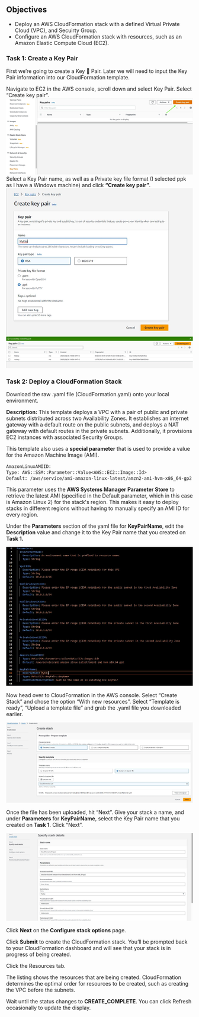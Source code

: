 ## Objectives

 - Deploy an AWS CloudFormation stack with a defined Virtual Private Cloud (VPC), and Secuirty Group.
 - Configure an AWS CloudFormation stack with resources, such as an Amazon Elastic Compute Cloud (EC2).

### Task 1: Create a Key Pair

First we’re going to create a Key 🔑 Pair. Later we will need to input the Key Pair information into our CloudFormation template.

Navigate to EC2 in the AWS console, scroll down and select Key Pair.
Select “Create key pair”.
![Alt](./images/keypair.JPG)
Select a Key Pair name, as well as a Private key file format (I selected ppk as I have a Windows machine) and click **“Create key pair”**.
![Alt](./images/keypair2.JPG)
![Alt](./images/keypair3.JPG)
### Task 2: Deploy a CloudFormation Stack
Download the raw .yaml file (CloudFormation.yaml) onto your local environment.

**Description:**  This template deploys a VPC with a pair of public and private subnets distributed across two Availability Zones. It establishes an internet gateway with a default route on the public subnets, and deploys a NAT gateway with default routes in the private subnets. Additionally, it provisions EC2 instances with associated Security Groups.

This template also uses a **special parameter** that is used to provide a value for the Amazon Machine Image (AMI).
```
AmazonLinuxAMIID:
Type: AWS::SSM::Parameter::Value<AWS::EC2::Image::Id>
Default: /aws/service/ami-amazon-linux-latest/amzn2-ami-hvm-x86_64-gp2
```
This parameter uses the **AWS Systems Manager Parameter Store** to retrieve the latest AMI (specified in the Default parameter, which in this case is Amazon Linux 2) for the stack's region. This makes it easy to deploy stacks in different regions without having to manually specify an AMI ID for every region.

Under the **Parameters** section of the yaml file for **KeyPairName**, edit the **Description** value and change it to the Key Pair name that you created on **Task 1.**

![Alt](./images/keypair4.JPG)

Now head over to CloudFormation in the AWS console.
Select “Create Stack” and chose the option “With new resources”.
Select “Template is ready”, “Upload a template file” and grab the .yaml file you downloaded earlier.

![Alt](./images/template.JPG)

Once the file has been uploaded, hit “Next”.
Give your stack a name, and under **Parameters** for **KeyPairName**, select the Key Pair name that you created on **Task 1**. Click “Next”.

![Alt](./images/template2.JPG)

Click **Next** on the **Configure stack options** page.

Click **Submit** to create the CloudFormation stack.
You’ll be prompted back to your CloudFormation dashboard and will see that your stack is in progress of being created.

Click the Resources tab.

The listing shows the resources that are being created. CloudFormation determines the optimal order for resources to be created, such as creating the VPC before the subnets.

Wait until the status changes to **CREATE_COMPLETE**. You can click  Refresh occasionally to update the display.